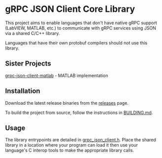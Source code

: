 # gRPC JSON Client Core Library

This project aims to enable languages that don't have native gRPC support (LabVIEW, MATLAB, etc.)
to communicate with gRPC services using JSON via a shared C/C++ library.

Languages that have their own protobuf compilers should not use this library.

## Sister Projects

[grpc-json-client-matlab](https://github.com/ni/grpc-json-client-matlab) - MATLAB implementation

## Installation

Download the latest release binaries from the
[releases](https://github.com/ni/grpc-json-client/releases) page.

To build the project from source, follow the instructions in
[BUILDING.md](https://github.com/ni/grpc-json-client/blob/main/BUILDING.md).

## Usage

The library entrypoints are detailed in
[grpc_json_client.h](https://github.com/ni/grpc-json-client/blob/main/src/grpc_json_client.h).
Place the shared library in a location where your program can load it then use your language's C
interop tools to make the appropriate library calls.
